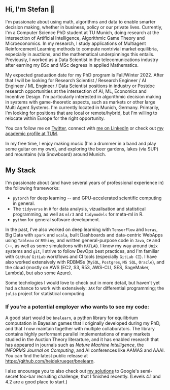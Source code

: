 ## Hi, I'm Stefan 👋

I'm passionate about using math, algorithms and data to enable smarter decision making, whether in business, policy or our private lives.
Currently, I'm a Computer Science PhD student at TU Munich, doing research at the intersection of Artificial Intelligence, Algorithmic Game Theory and Microeconomics.
In my research, I study applications of Multiagent Reinforcement Learning methods to compute nontrivial market equilibria, especially in auctions, and the mathematical underpinnings this entails. Previously, I worked as a Data Scientist in the telecomunications industry after earning my BSc and MSc degrees in applied Mathematics.

My expected graduation date for my PhD program is Fall/Winter 2022. After that I will be looking for Research Scientist / Research Engineer / AI Engineer / ML Engineer / Data Scientist positions in industry or Postdoc research opportunities at the intersection of AI, ML, Economics and Incentive Design. I'm particularly interested in algorithmic decision making in systems with game-theoretic aspects, such as markets or other large Multi Agent Systems.
I'm currently located in Munich, Germany. Primarily, I'm looking for positions that are local or remote/hybrid, but I'm willing to relocate within Europe for the right opportunity.

You can follow me on [Twitter](https://twitter.com/hdkrgr), connect with [me on LinkedIn](https://www.linkedin.com/in/heidekrueger/) or check out [my academic profile at TUM](https://www.cs.cit.tum.de/en/dss/members/stefan-heidekrueger/).

In my free time, I enjoy making music (I'm a drummer in a band and play some guitar on my own), and exploring the beer gardens, lakes (via SUP) and mountains (via Snowboard) around Munich.

## My Stack

I'm passionate about (and have several years of professional experience in) the following frameworks:

* `pytorch` for deep learning -- and GPU-accelerated scientific computing in general.
* The `tidyverse` in `R` for data analysis, vizualisation and statistical programming, as well as `mlr3` and `tidymodels` for meta-ml in R. 
* `python` for general software development.

In the past, I've also worked on deep learning with `TensorFlow` and `keras`, Big Data with `spark` and `scala`, built Dashboards and data-centric WebApps using `Tableau` or `RShiny`, and written general-purpose code in `Java`, `C#` and `C++`, as well as some simulations with `MATLAB`. I know my way around `Unix` systems and `git`, I strive to follow DevOps best practices, and I'm familiar with `GitHub`/ `GitLab` workflows and CI tools (especially `GitLab CI`). I have also worked extensively with RDBMSs (`MySQL`, `Postgres`, `MS SQL`, `Oracle`), and the cloud (mostly on AWS (EC2, S3, R53, AWS-CLI, SES, SageMaker, Lambda), but also some Azure).

Some technlogies I would love to check out in more detail, but haven't yet had a chance to work with extensively: `JAX` for differential programming; the `julia` project for statistical computing.


### If you're a potential employer who wants to see my code:

A good start would be `bnelearn`, a python library for equilibrium computation in Bayesian games that I originally developed during my PhD, and that I now maintain together with multiple collaborators. The library contains highly performant parallel implementations of many markets studied in the Auction Theory literarture, and it has enabled research that has appeared in journals such as _Nature Machine Intelligence_, the _INFORMS Journal on Computing_, and AI conferences like AAMAS and AAAI. You can find the latest public release at https://github.com/heidekrueger/bnelearn.

I also encourage you to also check out [my solutions](https://github.com/heidekrueger/f00b4r-Challenge) to Google's semi-secret foo-bar recruiting challenge, that I finished recently. (Levels 4.1 and 4.2 are a good place to start.)

